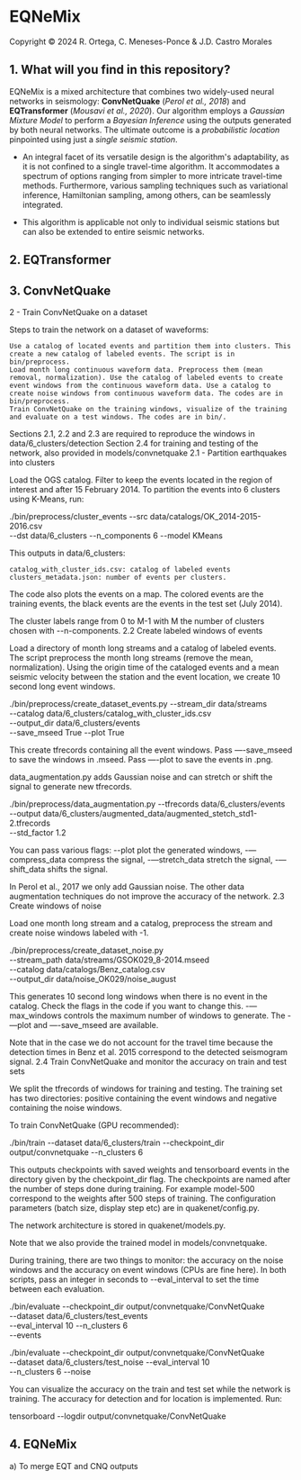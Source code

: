 # EQNeMix

Copyright &copy; 2024 R. Ortega, C. Meneses-Ponce & J.D. Castro Morales

## 1. What will you find in this repository?
EQNeMix is a mixed architecture that combines two widely-used neural networks in seismology: **ConvNetQuake** (*Perol et al., 2018*) and **EQTransformer** (*Mousavi et al., 2020*). Our algorithm employs a *Gaussian Mixture Model* to perform a *Bayesian Inference* using the outputs generated by both neural networks. The ultimate outcome is a *probabilistic location* pinpointed using just a *single seismic station*.

* An integral facet of its versatile design is the algorithm's adaptability, as it is not confined to a single travel-time algorithm. It accommodates a spectrum of options ranging from simpler to more intricate travel-time methods. Furthermore, various sampling techniques such as variational inference, Hamiltonian sampling, among others, can be seamlessly integrated. 

* This algorithm is applicable not only to individual seismic stations but can also be extended to entire seismic networks.

## 2. EQTransformer

## 3. ConvNetQuake
2 - Train ConvNetQuake on a dataset

Steps to train the network on a dataset of waveforms:

    Use a catalog of located events and partition them into clusters. This create a new catalog of labeled events. The script is in bin/preprocess.
    Load month long continuous waveform data. Preprocess them (mean removal, normalization). Use the catalog of labeled events to create event windows from the continuous waveform data. Use a catalog to create noise windows from continuous waveform data. The codes are in bin/preprocess.
    Train ConvNetQuake on the training windows, visualize of the training and evaluate on a test windows. The codes are in bin/.

Sections 2.1, 2.2 and 2.3 are required to reproduce the windows in data/6_clusters/detection Section 2.4 for training and testing of the network, also provided in models/convnetquake
2.1 - Partition earthquakes into clusters

Load the OGS catalog. Filter to keep the events located in the region of interest and after 15 February 2014. To partition the events into 6 clusters using K-Means, run:

./bin/preprocess/cluster_events --src data/catalogs/OK_2014-2015-2016.csv\
--dst data/6_clusters --n_components 6 --model KMeans

This outputs in data/6_clusters:

    catalog_with_cluster_ids.csv: catalog of labeled events
    clusters_metadata.json: number of events per clusters.

The code also plots the events on a map. The colored events are the training events, the black events are the events in the test set (July 2014).

The cluster labels range from 0 to M-1 with M the number of clusters chosen with --n-components.
2.2 Create labeled windows of events

Load a directory of month long streams and a catalog of labeled events. The script preprocess the month long streams (remove the mean, normalization). Using the origin time of the cataloged events and a mean seismic velocity between the station and the event location, we create 10 second long event windows.

./bin/preprocess/create_dataset_events.py --stream_dir data/streams\
--catalog data/6_clusters/catalog_with_cluster_ids.csv \
--output_dir data/6_clusters/events \
--save_mseed True --plot True

This create tfrecords containing all the event windows. Pass —-save_mseed to save the windows in .mseed. Pass —-plot to save the events in .png.

data_augmentation.py adds Gaussian noise and can stretch or shift the signal to generate new tfrecords.

./bin/preprocess/data_augmentation.py --tfrecords data/6_clusters/events \
--output data/6_clusters/augmented_data/augmented_stetch_std1-2.tfrecords \
--std_factor 1.2

You can pass various flags: --plot plot the generated windows, -—compress_data compress the signal, -—stretch_data stretch the signal, -—shift_data shifts the signal.

In Perol et al., 2017 we only add Gaussian noise. The other data augmentation techniques do not improve the accuracy of the network.
2.3 Create windows of noise

Load one month long stream and a catalog, preprocess the stream and create noise windows labeled with -1.

./bin/preprocess/create_dataset_noise.py \
--stream_path data/streams/GSOK029_8-2014.mseed \
--catalog data/catalogs/Benz_catalog.csv \
--output_dir data/noise_OK029/noise_august

This generates 10 second long windows when there is no event in the catalog. Check the flags in the code if you want to change this. -—max_windows controls the maximum number of windows to generate. The -—plot and —-save_mseed are available.

Note that in the case we do not account for the travel time because the detection times in Benz et al. 2015 correspond to the detected seismogram signal.
2.4 Train ConvNetQuake and monitor the accuracy on train and test sets

We split the tfrecords of windows for training and testing. The training set has two directories: positive containing the event windows and negative containing the noise windows.

To train ConvNetQuake (GPU recommended):

./bin/train --dataset data/6_clusters/train --checkpoint_dir output/convnetquake --n_clusters 6

This outputs checkpoints with saved weights and tensorboard events in the directory given by the checkpoint_dir flag. The checkpoints are named after the number of steps done during training. For example model-500 correspond to the weights after 500 steps of training. The configuration parameters (batch size, display step etc) are in quakenet/config.py.

The network architecture is stored in quakenet/models.py.

Note that we also provide the trained model in models/convnetquake.

During training, there are two things to monitor: the accuracy on the noise windows and the accuracy on event windows (CPUs are fine here). In both scripts, pass an integer in seconds to --eval_interval to set the time between each evaluation.

./bin/evaluate --checkpoint_dir output/convnetquake/ConvNetQuake \
--dataset data/6_clusters/test_events \
--eval_interval 10 --n_clusters 6 \
--events

./bin/evaluate --checkpoint_dir output/convnetquake/ConvNetQuake \
--dataset data/6_clusters/test_noise --eval_interval 10 \
--n_clusters 6 --noise

You can visualize the accuracy on the train and test set while the network is training. The accuracy for detection and for location is implemented. Run:

tensorboard --logdir output/convnetquake/ConvNetQuake

## 4. EQNeMix
a) 
To merge EQT and CNQ outputs 

  

